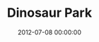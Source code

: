 ---
layout: post
date:   2012-07-08 00:00:00
title: Dinosaur Park
categories: fun
picture: /assets/fun/dinosaurpark.jpg
summary: July 8, 2012</br>The "Dinosaur Park" that overlooks Rapid City, SD
---